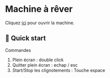 # Machine à rêver

Cliquez [ici](#) pour ouvrir la machine.

## 🚀 Quick start

Commandes

1. Plein écran : double click
2. Quitter plein écran : echap / esc
3. Start/Stop les clignotements : Touche espace
